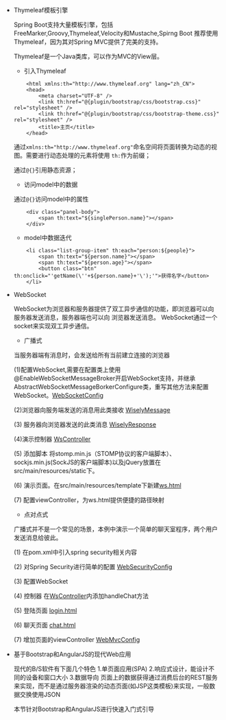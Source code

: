 - Thymeleaf模板引擎

    Spring Boot支持大量模板引擎，包括FreeMarker,Groovy,Thymeleaf,Velocity和Mustache,Spirng Boot
    推荐使用Thymeleaf，因为其对Spring MVC提供了完美的支持。
    
    Thymeleaf是一个Java类库，可以作为MVC的View层。
    
    - 引入Thymeleaf
    ```
        <html xmlns:th="http://www.thymeleaf.org" lang="zh_CN">
        <head>
            <meta charset="UTF-8" />
            <link th:href="@{plugin/bootstrap/css/bootstrap.css}" rel="stylesheet" />
            <link th:href="@{plugin/bootstrap/css/bootstrap-theme.css}" rel="stylesheet" />
            <title>主页</title>
        </head>
    ```
    通过`xmlns:th="http://www.thymeleaf.org"`命名空间将页面转换为动态的视图。需要进行动态处理的元素将使用
    `th:`作为前缀；
    
    通过`@{}`引用静态资源；
    
    - 访问model中的数据
    
    通过`@{}`访问model中的属性
    ```
        <div class="panel-body">
            <span th:text="${singlePerson.name}"></span>
        </div>
    ```
    
    - model中数据迭代
    ```
        <li class="list-group-item" th:each="person:${people}">
            <span th:text="${person.name}"></span>
            <span th:text="${person.age}"></span>
            <button class="btn" th:onclick="'getName(\''+${person.name}+'\');'">获得名字</button>
        </li>
    ```
    
- WebSocket

    WebSocket为浏览器和服务器提供了双工异步通信的功能，即浏览器可以向服务器发送消息，服务器端也可以向
    浏览器发送消息。
    WebSocket通过一个socket来实现双工异步通信。
    
    - 广播式
    
    当服务器端有消息时，会发送给所有当前建立连接的浏览器
    
    (1)配置WebSocket,需要在配置类上使用@EnableWebSocketMessageBroker开启WebSocket支持，并继承AbstractWebSocketMessageBorkerConfigure类，重写其他方法来配置
    WebSocket。[WebSocketConfig](websocket/src/main/java/com/zjc/websocket/config/WebSocketConfig.java)
    
    (2)浏览器向服务端发送的消息用此类接收 
    [WiselyMessage](websocket/src/main/java/com/zjc/websocket/domain/WiselyMessage.java)
    
    (3) 服务器向浏览器发送的此类消息 
    [WiselyResponse](websocket/src/main/java/com/zjc/websocket/domain/WiselyResponse.java)
    
    (4)演示控制器
    [WsController](websocket/src/main/java/com/zjc/websocket/web/controller/WsController.java)
    
    (5) 添加脚本 将stomp.min.js（STOMP协议的客户端脚本）、sockjs.min.js(SockJS的客户端脚本)以及jQuery放置在
    src/main/resources/static下。
  
    (6) 演示页面。在src/main/resources/template下新建[ws.html](websocket/src/main/resources/templates/ws.html)
    
    (7) 配置viewController，为ws.html提供便捷的路径映射
    
    - 点对点式
    
    广播式并不是一个常见的场景，本例中演示一个简单的聊天室程序，两个用户发送消息给彼此。
    
    (1) 在pom.xml中引入spring security相关内容
    
    (2) 对Spring Security进行简单的配置 [WebSecurityConfig](websocket/src/main/java/com/zjc/websocket/config/WebSecurityConfig.java)
    
    (3) 配置WebSocket
    
    (4) 控制器 在[WsController](websocket/src/main/java/com/zjc/websocket/web/controller/WsController.java)内添加handleChat方法
    
    (5) 登陆页面 [login.html](websocket/src/main/resources/templates/login.html)
    
    (6) 聊天页面 [chat.html](websocket/src/main/resources/templates/chat.html)
    
    (7) 增加页面的viewController [WebMvcConfig](websocket/src/main/java/com/zjc/websocket/config/WebMvcConfig.java)
    
 
- 基于Bootstrap和AngularJS的现代Web应用

    现代的B/S软件有下面几个特色 1.单页面应用(SPA) 2.响应式设计，能设计不同的设备和窗口大小 3.数据导向 
    页面上的数据获得通过消费后台的REST服务来实现，而不是通过服务器渲染的动态页面(如JSP这类模板)来实现，一般数据交换使用JSON
    
    本节针对Bootstrap和AngularJS进行快速入门式引导
